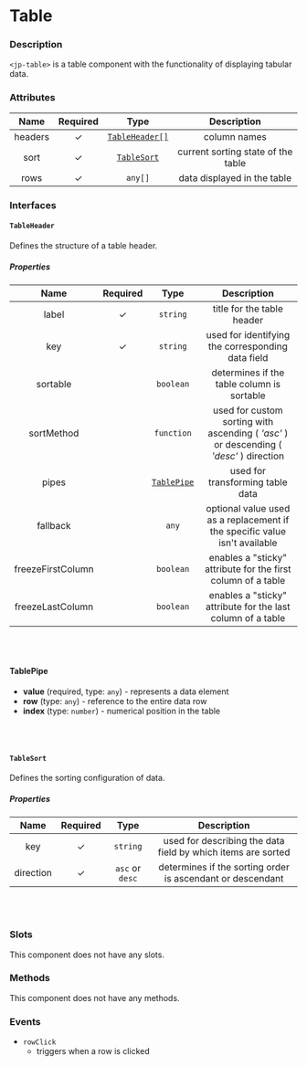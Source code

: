 # Table

### Description

`<jp-table>` is a table component with the functionality of displaying tabular data. 

### Attributes

| **Name** | **Required** | **Type** | **Description** |
| :----: | :----: | :----: | :----: |
| headers | ✓ | [`TableHeader[]`](#tableheader) | column names |
| sort | ✓ | [`TableSort`](#tablesort) | current sorting state of the table |
| rows | ✓ | `any[]` | data displayed in the table |

### Interfaces

#### `TableHeader`

Defines the structure of a table header.

##### Properties

| **Name** | **Required** | **Type** |**Description** |
| :----: | :----: | :----: | :---: |
| label | ✓ | `string` | title for the table header |
| key | ✓ |`string` | used for identifying the corresponding data field |
| sortable | | `boolean`| determines if the table column is sortable |
| sortMethod | | `function` | used for custom sorting with ascending ( *'asc'* ) or descending ( *'desc'* ) direction |
| pipes | |  [`TablePipe`](#tablepipe) | used for transforming table data |
| fallback | | `any` | optional value used as a replacement if the specific value isn't available |
| freezeFirstColumn  | | `boolean` | enables a "sticky" attribute for the first column of a table |
| freezeLastColumn  | | `boolean` | enables a "sticky" attribute for the last column of a table |

<br></br>

 #### TablePipe 
 - **value** (required, type: `any`) - represents a data element
 - **row** (type: `any`) - reference to the entire data row
 - **index** (type: `number`) - numerical position in the table

<br></br>

#### `TableSort`

Defines the sorting configuration of data.

##### Properties

| **Name** | **Required** | **Type** | **Description** |
| :----: | :----: | :----: | :---: |
| key | ✓ |`string` | used for describing the data field by which items are sorted |
| direction | ✓ |`asc` or `desc` | determines if the sorting order is ascendant or descendant |

<br></br>

### Slots

This component does not have any slots.

### Methods

This component does not have any methods.


### Events

- `rowClick`
    - triggers when a row is clicked
